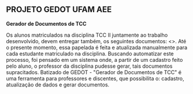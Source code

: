 ## PROJETO GEDOT UFAM AEE

**Gerador de Documentos de TCC**

Os alunos matriculados na disciplina TCC II juntamente ao trabalho desenvolvido, devem entregar também, os seguintes documentos: <<citar os documentos>>. Até o presente momento, essa papelada é feita e atualizada manualmente para cada estudante matriculado na disciplina. Buscando automatizar este processo, foi pensado em um sistema onde, a partir de um cadastro feito pelo aluno, o professor da disciplina pudesse gerar, tais documentos supracitados. Batizado de GEDOT - "Gerador de Documentos de TCC" é uma ferramenta para professores e discentes, que possibilita o: cadastro, atualização de dados e gerar documentos.